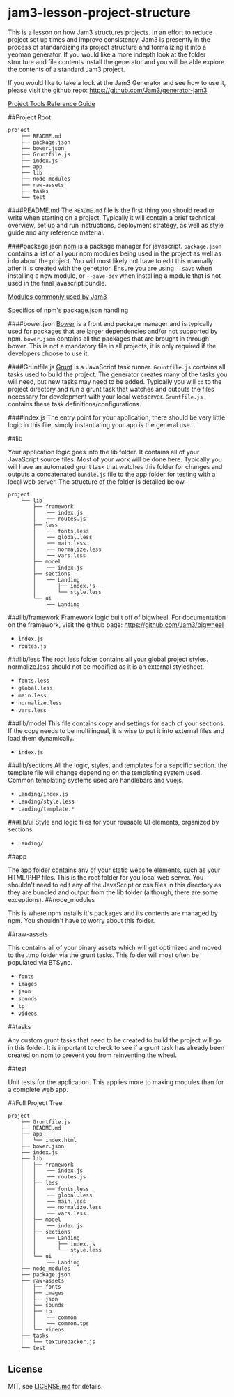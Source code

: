 # jam3-lesson-project-structure


This is a lesson on how Jam3 structures projects. In an effort to reduce project set up times and improve consistency, Jam3 is presently in the process of standardizing its project structure and formalizing it into a yeoman generator. If you would like a more indepth look at the folder structure and file contents install the generator and you will be able explore the contents of a standard Jam3 project.

If you would like to take a look at the Jam3 Generator and see how to use it, please visit the github repo: https://github.com/Jam3/generator-jam3

[Project Tools Reference Guide](https://github.com/Jam3/tech-we-use/blob/master/toolsProject.md)


<a name="readme"></a>
##Project Root

```
project
    ├── README.md
    ├── package.json
    ├── bower.json    
    ├── Gruntfile.js
    ├── index.js
    ├── app
    ├── lib
    ├── node_modules   
    ├── raw-assets    
    ├── tasks
    └── test
```
<a name="readme"></a>
####README.md
The `README.md` file is the first thing you should read or write when starting on a project. Typically it will contain a brief technical overview, set up and run instructions, deployment strategy, as well as style guide and any reference material.

<a name="packagejson"></a>
####package.json
[npm](https://www.npmjs.com/) is a package manager for javascript. `package.json` contains a list of all your npm modules being used in the project as well as info about the project. You will most likely not have to edit this manually after it is created with the genetator. Ensure you are using `--save` when installing a new module, or `--save-dev` when installing a module that is not used in the final javascript bundle. 

[Modules commonly used by Jam3](https://github.com/Jam3/tech-we-use/blob/master/modules.md)

[Specifics of npm's package.json handling](https://docs.npmjs.com/files/package.json")

<a name="bowerjson"></a>
####bower.json
[Bower](http://bower.io/) is a front end package manager and is typically used for packages that are larger dependencies and/or not supported by npm. `bower.json` contains all the packages that are brought in through bower. This is not a mandatory file in all projects, it is only required if the developers choose to use it.



<a name="gruntfile"></a>
####Gruntfile.js
[Grunt](http://gruntjs.com/) is a JavaScript task runner. `Gruntfile.js` contains all tasks used to build the project. The generator creates many of the tasks you will need, but new tasks may need to be added. Typically you will `cd` to the project directory and run a grunt task that watches and outputs the files necessary for development with your local webserver. `Gruntfile.js` contains these task definitions/configurations.

<a name="gruntfileex"></a>
####index.js
The entry point for your application, there should be very little logic in this file, simply instantiating your app is the general use.

<a name="lib"></a>
##lib

Your application logic goes into the lib folder. It contains all of your JavaScript source files. Most of your work will be done here. Typically you will have an automated grunt task that watches this folder for changes and outputs a concatenated `bundle.js` file to the app folder for testing with a local web server. The structure of the folder is detailed below.

```
project
    └── lib
        ├── framework
        │   ├── index.js
        │   └── routes.js
        ├── less
        │   ├── fonts.less
        │   ├── global.less
        │   ├── main.less
        │   ├── normalize.less
        │   └── vars.less
        ├── model
        │   └── index.js
        ├── sections
        │   └── Landing
        │       ├── index.js
        │       └── style.less
        └── ui
            └── Landing
```
<a name="framework"></a>
###lib/framework
Framework logic built off of bigwheel. For documentation on the framework, visit the github page: https://github.com/Jam3/bigwheel

* `index.js`
* `routes.js`

<a name="less"></a>
###lib/less
The root less folder contains all your global project styles. normalize.less should not be modified as it is an external stylesheet. 

* `fonts.less`
* `global.less`
* `main.less`
* `normalize.less`
* `vars.less`

<a name="model"></a>
###lib/model
This file contains copy and settings for each of your sections. If the copy needs to be multilingual, it is wise to put it into external files and load them dynamically.

* `index.js`

<a name="sections"></a>
###lib/sections
All the logic, styles, and templates for a sepcific section. the template file will change depending on the templating system used. Common templating systems used are handlebars and vuejs.

* `Landing/index.js`
* `Landing/style.less`
* `Landing/template.*`

<a name="ui"></a>
###lib/ui
Style and logic files for your reusable UI elements, organized by sections.

* `Landing/`

<a name="app"></a>
##app
        
The app folder contains any of your static website elements, such as your HTML/PHP files. This is the root folder for you local web server. You shouldn't need to edit any of the JavaScript or css files in this directory as they are bundled and output from the lib folder (although, there are some exceptions).
<a name="node_modules"></a>
##node_modules

This is where npm installs it's packages and its contents are managed by npm. You shouldn't have to worry about this folder.

<a name="raw-assets"></a>
##raw-assets

This contains all of your binary assets which will get optimized and moved to the .tmp folder via the grunt tasks. This folder will most often be populated via BTSync.

* `fonts`
* `images`
* `json`
* `sounds`
* `tp`
* `videos`

<a name="tasks"></a>
##tasks

Any custom grunt tasks that need to be created to build the project will go in this folder. It is important to check to see if a grunt task has already been created on npm to prevent you from reinventing the wheel.

<a name="test"></a>
##test

Unit tests for the application. This applies more to making modules than for a complete web app.

<a name="fullprojecttree"></a>
##Full Project Tree

```
project
    ├── Gruntfile.js
    ├── README.md
    ├── app
    │   └── index.html
    ├── bower.json    
    ├── index.js
    ├── lib
    │   ├── framework
    │   │   ├── index.js
    │   │   └── routes.js
    │   ├── less
    │   │   ├── fonts.less
    │   │   ├── global.less
    │   │   ├── main.less
    │   │   ├── normalize.less
    │   │   └── vars.less
    │   ├── model
    │   │   └── index.js
    │   ├── sections
    │   │   └── Landing
    │   │       ├── index.js
    │   │       └── style.less
    │   └── ui
    │       └── Landing
    ├── node_modules
    ├── package.json    
    ├── raw-assets
    │   ├── fonts
    │   ├── images
    │   ├── json
    │   ├── sounds
    │   ├── tp
    │   │   ├── common
    │   │   └── common.tps
    │   └── videos    
    ├── tasks
    │   └── texturepacker.js
    └── test
```

## License

MIT, see [LICENSE.md](http://github.com/Jam3/jam3-lesson-project-structure/blob/master/LICENSE.md) for details.
